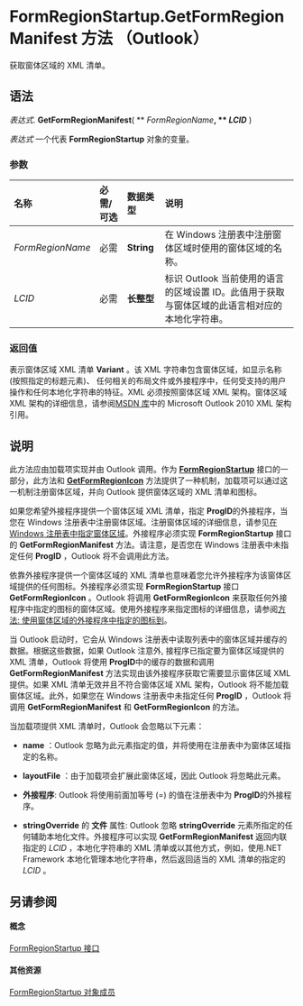 
# FormRegionStartup.GetFormRegionManifest 方法 （Outlook）

获取窗体区域的 XML 清单。


## 语法

 _表达式_. **GetFormRegionManifest**( ** _FormRegionName_**, ** _LCID_** )

 _表达式_ 一个代表 **FormRegionStartup** 对象的变量。


### 参数



|**名称**|**必需/可选**|**数据类型**|**说明**|
|:-----|:-----|:-----|:-----|
| _FormRegionName_|必需|**String**|在 Windows 注册表中注册窗体区域时使用的窗体区域的名称。|
| _LCID_|必需|**长整型**|标识 Outlook 当前使用的语言的区域设置 ID。此值用于获取与窗体区域的此语言相对应的本地化字符串。|

### 返回值

表示窗体区域 XML 清单 **Variant** 。该 XML 字符串包含窗体区域，如显示名称 (按照指定的标题元素)、 任何相关的布局文件或外接程序中，任何受支持的用户操作和任何本地化字符串的特征。XML 必须按照窗体区域 XML 架构。窗体区域 XML 架构的详细信息，请参阅[MSDN 库](http://msdn.microsoft.com/library)中的 Microsoft Outlook 2010 XML 架构引用。


## 说明

此方法应由加载项实现并由 Outlook 调用。作为  **[FormRegionStartup](948ea6b7-2962-57e7-618d-fa0977b65651.md)** 接口的一部分，此方法和 **[GetFormRegionIcon](c1c0bd3f-3fae-8e9b-d579-58d609bbaa4e.md)** 方法提供了一种机制，加载项可以通过这一机制注册窗体区域，并向 Outlook 提供窗体区域的 XML 清单和图标。

如果您希望外接程序提供一个窗体区域 XML 清单，指定 **ProgID**的外接程序，当您在 Windows 注册表中注册窗体区域。注册窗体区域的详细信息，请参见[在 Windows 注册表中指定窗体区域](http://msdn.microsoft.com/library/0de3fcb1-b357-8300-c943-9a5a788d4976%28Office.15%29.aspx)。外接程序必须实现 **FormRegionStartup** 接口的 **GetFormRegionManifest** 方法。请注意，是否您在 Windows 注册表中未指定任何 **ProgID** ，Outlook 将不会调用此方法。

依靠外接程序提供一个窗体区域的 XML 清单也意味着您允许外接程序为该窗体区域提供的任何图标。外接程序必须实现 **FormRegionStartup** 接口 **GetFormRegionIcon** 。Outlook 将调用 **GetFormRegionIcon** 来获取任何外接程序中指定的图标的窗体区域。使用外接程序来指定图标的详细信息，请参阅[方法: 使用窗体区域的外接程序中指定的图标到](http://msdn.microsoft.com/library/7d542c9b-1881-780a-b58d-e34639399b60%28Office.15%29.aspx)。

当 Outlook 启动时，它会从 Windows 注册表中读取列表中的窗体区域并缓存的数据。根据这些数据，如果 Outlook 注意外, 接程序已指定要为窗体区域提供的 XML 清单，Outlook 将使用 **ProgID**中的缓存的数据和调用 **GetFormRegionManifest** 方法实现由该外接程序获取它需要显示窗体区域 XML 提供。如果 XML 清单无效并且不符合窗体区域 XML 架构，Outlook 将不能加载窗体区域。此外，如果您在 Windows 注册表中未指定任何 **ProgID** ，Outlook 将调用 **GetFormRegionManifest** 和 **GetFormRegionIcon** 的方法。

当加载项提供 XML 清单时，Outlook 会忽略以下元素：


-  **name** ：Outlook 忽略为此元素指定的值，并将使用在注册表中为窗体区域指定的名称。
    
-  **layoutFile** ：由于加载项会扩展此窗体区域，因此 Outlook 将忽略此元素。
    
-  **外接程序**: Outlook 将使用前面加等号 (=) 的值在注册表中为 **ProgID**的外接程序。
    
-  **stringOverride** 的 **文件** 属性: Outlook 忽略 **stringOverride** 元素所指定的任何辅助本地化文件。外接程序可以实现 **GetFormRegionManifest** 返回内联指定的 _LCID_ ，本地化字符串的 XML 清单或以其他方式，例如，使用.NET Framework 本地化管理本地化字符串，然后返回适当的 XML 清单的指定的 _LCID_ 。
    



## 另请参阅


#### 概念


[FormRegionStartup 接口](948ea6b7-2962-57e7-618d-fa0977b65651.md)
#### 其他资源


[FormRegionStartup 对象成员](c45b60b8-5d7e-d84b-a60e-ffcb54c25569.md)